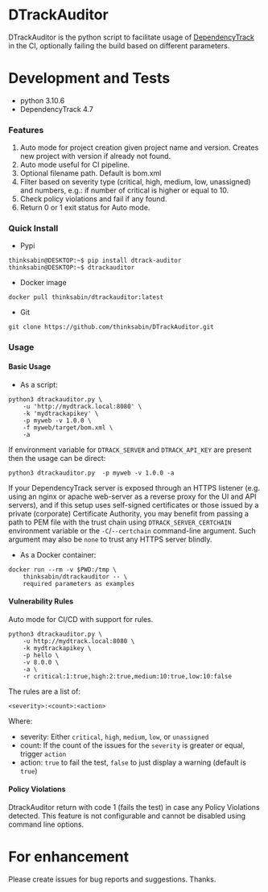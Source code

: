 # DTrackAuditor

DTrackAuditor is the python script to facilitate usage of [DependencyTrack](https://dependencytrack.org/) in the CI, optionally failing the build based on different parameters.

# Development and Tests

* python 3.10.6
* DependencyTrack 4.7

### Features  

1. Auto mode for project creation given project name and version. Creates new project with version if already not found.
2. Auto mode useful for CI pipeline.
3. Optional filename path. Default is bom.xml
4. Filter based on severity type (critical, high, medium, low, unassigned) and numbers, e.g.: if number of critical is higher or equal to 10.
5. Check policy violations and fail if any found.
6. Return 0 or 1 exit status for Auto mode.

### Quick Install

* Pypi
```
thinksabin@DESKTOP:~$ pip install dtrack-auditor
thinksabin@DESKTOP:~$ dtrackauditor
```
    
* Docker image
```
docker pull thinksabin/dtrackauditor:latest
```

* Git
```
git clone https://github.com/thinksabin/DTrackAuditor.git
```

### Usage

#### Basic Usage

* As a script:
```
python3 dtrackauditor.py \
    -u 'http://mydtrack.local:8080' \
    -k 'mydtrackapikey' \
    -p myweb -v 1.0.0 \
    -f myweb/target/bom.xml \
    -a
```
If environment variable for `DTRACK_SERVER` and `DTRACK_API_KEY` are present then the usage can be direct:

```
python3 dtrackauditor.py  -p myweb -v 1.0.0 -a
```

If your DependencyTrack server is exposed through an HTTPS listener (e.g.
using an nginx or apache web-server as a reverse proxy for the UI and API
servers), and if this setup uses self-signed certificates or those issued by
a private (corporate) Certificate Authority, you may benefit from passing
a path to PEM file with the trust chain using `DTRACK_SERVER_CERTCHAIN`
environment variable or the `-C`/`--certchain` command-line argument.
Such argument may also be `none` to trust any HTTPS server blindly.

* As a Docker container:
```
docker run --rm -v $PWD:/tmp \
    thinksabin/dtrackauditor -- \
    required parameters as examples
```

#### Vulnerability Rules

Auto mode for CI/CD with support for rules.

```
python3 dtrackauditor.py \
    -u http://mydtrack.local:8080 \
    -k mydtrackapikey \
    -p hello \
    -v 8.0.0 \
    -a \
    -r critical:1:true,high:2:true,medium:10:true,low:10:false
```

The rules are a list of:

```
<severity>:<count>:<action>
```

Where:

 * severity: Either `critical`, `high`, `medium`, `low`, or `unassigned`
 * count: If the count of the issues for the `severity` is greater or equal, trigger `action`
 * action: `true` to fail the test, `false` to just display a warning (default is `true`)

#### Policy Violations

DtrackAuditor return with code 1 (fails the test) in case any Policy Violations detected. This feature is not configurable and cannot be disabled using command line options.

# For enhancement
Please create issues for bug reports and suggestions. Thanks.
